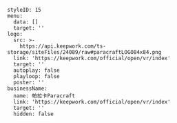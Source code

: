 ```@Menu
styleID: 15
menu:
  data: []
  target: ''
logo:
  src: >-
    https://api.keepwork.com/ts-storage/siteFiles/24089/raw#paracraftLOGO84x84.png
  link: 'https://keepwork.com/official/open/vr/index'
  target: ''
  autoplay: false
  playloop: false
  poster: ''
businessName:
  name: 帕拉卡Paracraft
  link: 'https://keepwork.com/official/open/vr/index'
  target: ''
  hidden: false

```

<style>details{  border:dashed;  padding:1em;  margin-top:0.5em;  margin-bottom:0.5em;  background-color:#ffd699;} details summary{ cursor:pointer;}</style> 

<style>
.aspect-ratio {position: relative;width: 100%;height: 0;padding-bottom: 61%; /* 高度应该是宽度的61% */}
.aspect-ratio iframe {position: absolute; width: 100%; height: 100%; left: 0;  top: 0;}
</style>

<script type="text/javascript" src="https://macros.keepwork.com/macro.js"></script>
